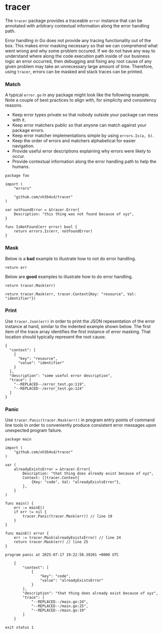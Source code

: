 # tracer

The `tracer` package provides a traceable `error` instance that can be annotated
with arbitrary contextual information along the error handling path.

Error handling in Go does not provide any tracing functionality out of the box.
This makes error masking necessary so that we can comprehend what went wrong and
why some problem occured. If we do not have any way to understand where along
the code execution path inside of our business logic an error occurred, then
debugging and fixing any root cause of any given problem may take an unnecessary
large amount of time. Therefore, using `tracer`, errors can be masked and stack
traces can be printed.

### Match

A typical `error.go` in any package might look like the following example. Note
a couple of best practices to align with, for simplicity and consistency
reasons.

- Keep error types private so that nobody outside your package can mess with it.
- Keep error matchers public so that anyone can match against your package errors.
- Keep error matcher implementations simple by using `errors.Is(a, b)`.
- Keep the order of errors and matchers alphabetical for easier navigation.
- Provide useful error descriptions explaining why errors were likely to occur.
- Provide contextual information along the error handling path to help the humans.

```golang
package foo

import (
	"errors"

	"github.com/xh3b4sd/tracer"
)

var notFoundError = &tracer.Error{
	Description: "this thing was not found because of xyz",
}

func IsNotFound(err error) bool {
	return errors.Is(err, notFoundError)
}
```

### Mask

Below is a **bad** example to illustrate how to not do error handling.

```golang
return err
```

Below are **good** examples to illustrate how to do error handling.

```golang
return tracer.Mask(err)
```

```golang
return tracer.Mask(err, tracer.Context{Key: "resource", Val: "identifier"})
```

### Print

Use `tracer.Json(err)` in order to print the JSON repesentation of the error
instance at hand, similar to the indented example shown below. The first item of
the trace array identifies the first instance of error masking. That location
should typically represent the root cause.

```
{
  "context": [
    {
      "key": "resource",
      "value": "identifier"
    }
  ],
  "description": "some useful error description",
  "trace": [
    "--REPLACED--/error_test.go:119",
    "--REPLACED--/error_test.go:124"
  ]
}
```

### Panic

Use `tracer.Panic(tracer.Mask(err))` in program entry points of command line
tools in order to conveniently produce consistent error messages upon unexpected
program failure.

```golang
package main

import (
	"github.com/xh3b4sd/tracer"
)

var (
	alreadyExistsError = &tracer.Error{
		Description: "that thing does already exist because of xyz",
		Context: []tracer.Context{
			{Key: "code", Val: "alreadyExistsError"},
		},
	}
)

func main() {
	err := mainE()
	if err != nil {
		tracer.Panic(tracer.Mask(err)) // line 19
	}
}

func mainE() error {
	err := tracer.Mask(alreadyExistsError) // line 24
	return tracer.Mask(err) // line 25
}
```

```
program panic at 2025-07-17 19:22:58.39201 +0000 UTC

    {
        "context": [
            {
                "key": "code",
                "value": "alreadyExistsError"
            }
        ],
        "description": "that thing does already exist because of xyz",
        "trace": [
            "--REPLACED--/main.go:24",
            "--REPLACED--/main.go:25",
            "--REPLACED--/main.go:19"
        ]
    }

exit status 1
```
